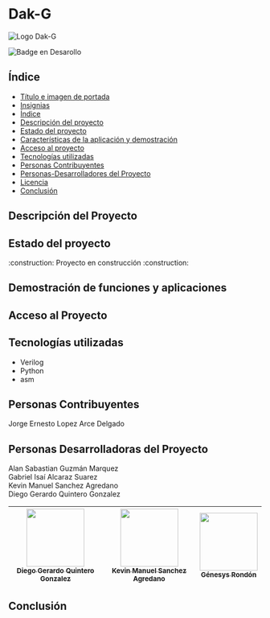 <h1 aling="center"> Dak-G </h1>

![Logo Dak-G](https://github.com/NotTheJerry/proyecto_verilog/assets/167741900/4a80c4cd-0f99-45d8-957c-e04f49f66122)

![Badge en Desarollo](https://img.shields.io/badge/STATUS-EN%20DESAROLLO-green)

<h2>Índice</h2>

* [Título e imagen de portada](#Título-e-imagen-de-portada)
* [Insignias](#insignias)
* [Índice](#índice)
* [Descripción del proyecto](#descripción-del-proyecto)
* [Estado del proyecto](#Estado-del-proyecto)
* [Características de la aplicación y demostración](#Características-de-la-aplicación-y-demostración)
* [Acceso al proyecto](#acceso-proyecto)
* [Tecnologías utilizadas](#tecnologías-utilizadas)
* [Personas Contribuyentes](#personas-contribuyentes)
* [Personas-Desarrolladores del Proyecto](#personas-desarrolladores)
* [Licencia](#licencia)
* [Conclusión](#conclusión)

<h2>Descripción del Proyecto</h2>

<h2>Estado del proyecto</h2>
:construction: Proyecto en construcción :construction:

<h2>Demostración de funciones y aplicaciones</h2>

<h2>Acceso al Proyecto</h2>

<h2>Tecnologías utilizadas</h2>

* Verilog
* Python
* asm

<h2>Personas Contribuyentes</h2>
Jorge Ernesto Lopez Arce Delgado

<h2>Personas Desarrolladoras del Proyecto</h2>
Alan Sabastian Guzmán Marquez<br>
Gabriel Isaí Alcaraz Suarez<br>
Kevin Manuel Sanchez Agredano<br>
Diego Gerardo Quintero Gonzalez<br>

| [<img src="https://avatars.githubusercontent.com/u/92762365?v=4" width=115><br><sub>Diego Gerardo Quintero Gonzalez</sub>](https://github.com/NotTheJerry) |  [<img src="https://avatars.githubusercontent.com/u/71970858?v=4" width=115><br><sub>Kevin Manuel Sanchez Agredano</sub>](https://github.com/Kevinmsa) |  [<img src="https://avatars.githubusercontent.com/u/91544872?v=4" width=115><br><sub>Génesys Rondón</sub>](https://github.com/genesysaluralatam) |
| :---: | :---: | :---: |

<h2>Conclusión</h2>
